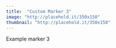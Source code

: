 ```yaml
---
title:  "Custom Marker 3"
image: "http://placehold.it/350x150"
thumbnail: "http://placehold.it/350x150"
---
```

Example marker 3
